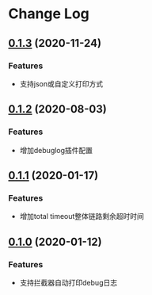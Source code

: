 # Change Log

## [0.1.3](https://git.code.oa.com/trpc-go/trpc-filter/tree/debuglog/v0.1.3) (2020-11-24)

### Features
- 支持json或自定义打印方式

## [0.1.2](https://git.code.oa.com/trpc-go/trpc-filter/tree/debuglog/v0.1.2) (2020-08-03)

### Features
- 增加debuglog插件配置

## [0.1.1](https://git.code.oa.com/trpc-go/trpc-filter/tree/debuglog/v0.1.1) (2020-01-17)

### Features
- 增加total timeout整体链路剩余超时时间


## [0.1.0](https://git.code.oa.com/trpc-go/trpc-filter/tree/debuglog/v0.1.0) (2020-01-12)

### Features
- 支持拦截器自动打印debug日志

